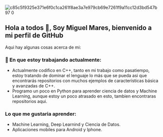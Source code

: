 ![c85c5f9325e371e6f0c1ca261f8ae3a7e979cb69e7261f9a11cc12d3bd547b97 0](https://user-images.githubusercontent.com/22068828/93027357-c6c52400-f5d1-11ea-8d73-c1877e61f196.png)

## Hola a todos 👋, Soy Miguel Mares, bienvenido a mi perfil de GitHub

Aqui hay algunas cosas acerca de mi:

### 🔭 En que estoy trabajando actualmente:
* Actualmente codifico en C++, tanto en mi trabajo como pasatiempo, estoy tratando de dominar el lenguaje lo más que se pueda asi que encontrarás repositorios con muchos ejemplos de características básica y avanzadas de C++.
* Programo un poco en Python para aprender ciencia de datos y Machine Learning, aunque estoy un poco atrasado en esto, tambien encontraras repositorios aqui.

### Lo que me gustaria aprender:
* Machine Learning, Deep Learnind y Ciencia de Datos.
* Aplicaciones mobiles para Android y Iphone.
<!--
**Mangelsanm/Mangelsanm** is a ✨ _special_ ✨ repository because its `README.md` (this file) appears on your GitHub profile.

Here are some ideas to get you started:

- 🔭 I’m currently working on ...
- 🌱 I’m currently learning ...
- 👯 I’m looking to collaborate on ...
- 🤔 I’m looking for help with ...
- 💬 Ask me about ...
- 📫 How to reach me: ...
- 😄 Pronouns: ...
- ⚡ Fun fact: ...
-->
